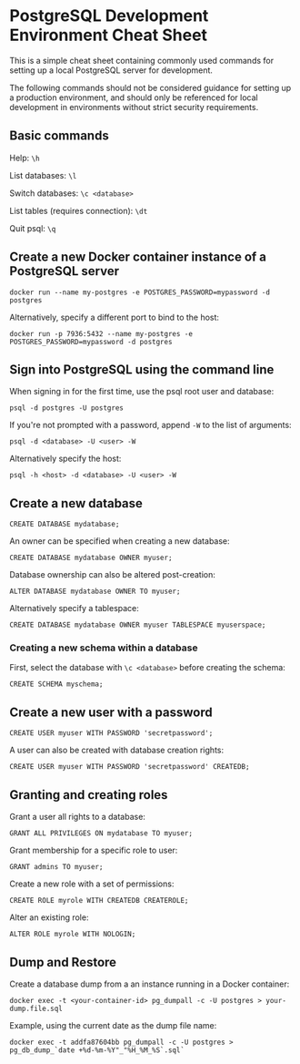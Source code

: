 # PostgreSQL Development Environment Cheat Sheet

This is a simple cheat sheet containing commonly used commands for setting up a local PostgreSQL server for development.

The following commands should not be considered guidance for setting up a production environment, and should only be referenced for local development in environments without strict security requirements.

## Basic commands

Help: `\h`

List databases: `\l`

Switch databases: `\c <database>`

List tables (requires connection): `\dt`

Quit psql: `\q`

## Create a new Docker container instance of a PostgreSQL server

`docker run --name my-postgres -e POSTGRES_PASSWORD=mypassword -d postgres`

Alternatively, specify a different port to bind to the host:

`docker run -p 7936:5432 --name my-postgres -e POSTGRES_PASSWORD=mypassword -d postgres`

## Sign into PostgreSQL using the command line

When signing in for the first time, use the psql root user and database:

`psql -d postgres -U postgres`

If you're not prompted with a password, append `-W` to the list of arguments:

`psql -d <database> -U <user> -W`

Alternatively specify the host:

`psql -h <host> -d <database> -U <user> -W`

## Create a new database

`CREATE DATABASE mydatabase;`

An owner can be specified when creating a new database:

`CREATE DATABASE mydatabase OWNER myuser;`

Database ownership can also be altered post-creation:

`ALTER DATABASE mydatabase OWNER TO myuser;`

Alternatively specify a tablespace:

`CREATE DATABASE mydatabase OWNER myuser TABLESPACE myuserspace;`

### Creating a new schema within a database

First, select the database with `\c <database>` before creating the schema:

`CREATE SCHEMA myschema;`

## Create a new user with a password

`CREATE USER myuser WITH PASSWORD 'secretpassword';`

A user can also be created with database creation rights:

`CREATE USER myuser WITH PASSWORD 'secretpassword' CREATEDB;`

## Granting and creating roles

Grant a user all rights to a database:

`GRANT ALL PRIVILEGES ON mydatabase TO myuser;`

Grant membership for a specific role to user:

`GRANT admins TO myuser;`

Create a new role with a set of permissions:

`CREATE ROLE myrole WITH CREATEDB CREATEROLE;`

Alter an existing role:

`ALTER ROLE myrole WITH NOLOGIN;`

## Dump and Restore

Create a database dump from a an instance running in a Docker container:

`docker exec -t <your-container-id> pg_dumpall -c -U postgres > your-dump.file.sql`

Example, using the current date as the dump file name:

`` docker exec -t addfa87604bb pg_dumpall -c -U postgres > pg_db_dump_`date +%d-%m-%Y"_"%H_%M_%S`.sql` ``

